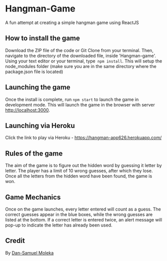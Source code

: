 # Hangman-Game
A fun attempt at creating a simple hangman game using ReactJS

## How to install the game

Download the ZIP file of the code or Git Clone from your terminal. Then, navigate to the directory of the downloaded file, inside 'Hangman-game'. Using your text editor or your terminal, type` npm install`. This will setup the node_modules folder (make sure you are in the same directory where the package.json file is located)

## Launching the game

Once the install is complete, run `npm start` to launch the game in development mode.
This will launch the game in the browser with server [http://localhost:3000](http://localhost:3000).

## Launching via Heroku

Click the link to play via Heroku - https://hangman-app626.herokuapp.com/

## Rules of the game

The aim of the game is to figure out the hidden word by guessing it letter by letter.
The player has a limit of 10 wrong guesses, after which they lose.
Once all the letters from the hidden word have been found, the game is won.

## Game Mechanics

Once on the game launches, every letter entered will count as a guess. 
The correct guesses appear in the blue boxes, while the wrong guesses are listed at the bottom.
If a correct letter is entered twice, an alert message will pop-up to indicate the letter has already been used.


## Credit

By [Dan-Samuel Moleka](https://github.com/ArchKeyTechnique)
